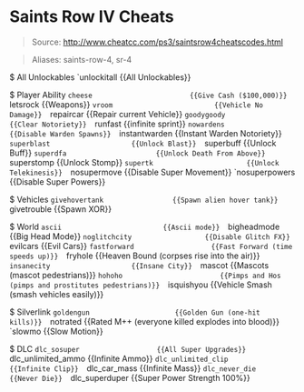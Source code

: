 # Saints Row IV Cheats

> Source: http://www.cheatcc.com/ps3/saintsrow4cheatscodes.html

> Aliases: saints-row-4, sr-4

$ All Unlockables
    `unlockitall                   {{All Unlockables}} 

$ Player Ability
    `cheese                        {{Give Cash ($100,000)}} 
    `letsrock                      {{Weapons}} 
    `vroom                         {{Vehicle No Damage}} 
    `repaircar                     {{Repair current Vehicle}} 
    `goodygoody                    {{Clear Notoriety}} 
    `runfast                       {{infinite sprint}} 
    `nowardens                     {{Disable Warden Spawns}} 
    `instantwarden                 {{Instant Warden Notoriety}} 
    `superblast                    {{Unlock Blast}} 
    `superbuff                     {{Unlock Buff}} 
    `superdfa                      {{Unlock Death From Above}} 
    `superstomp                    {{Unlock Stomp}} 
    `supertk                       {{Unlock Telekinesis}} 
    `nosupermove                   {{Disable Super Movement}} 
    `nosuperpowers                 {{Disable Super Powers}} 

$ Vehicles
    `givehovertank                 {{Spawn alien hover tank}} 
    `givetrouble                   {{Spawn XOR}} 

$ World
    `ascii                         {{Ascii mode}} 
    `bigheadmode                   {{Big Head Mode}} 
    `noglitchcity                  {{Disable Glitch FX}} 
    `evilcars                      {{Evil Cars}} 
    `fastforward                   {{Fast Forward (time speeds up)}} 
    `fryhole                       {{Heaven Bound (corpses rise into the air)}} 
    `insanecity                    {{Insane City}} 
    `mascot                        {{Mascots (mascot pedestrians)}} 
    `hohoho                        {{Pimps and Hos (pimps and prostitutes pedestrians)}} 
    `isquishyou                    {{Vehicle Smash (smash vehicles easily)}} 

$ Silverlink
    `goldengun                     {{Golden Gun (one-hit kills)}} 
    `notrated                      {{Rated M++ (everyone killed explodes into blood)}} 
    `slowmo                        {{Slow Motion}} 

$ DLC
    `dlc_sosuper                   {{All Super Upgrades}} 
    `dlc_unlimited_ammo            {{Infinite Ammo}} 
    `dlc_unlimited_clip            {{Infinite Clip}} 
    `dlc_car_mass                  {{Infinite Mass}} 
    `dlc_never_die                 {{Never Die}} 
    `dlc_superduper                {{Super Power Strength 100%}} 

